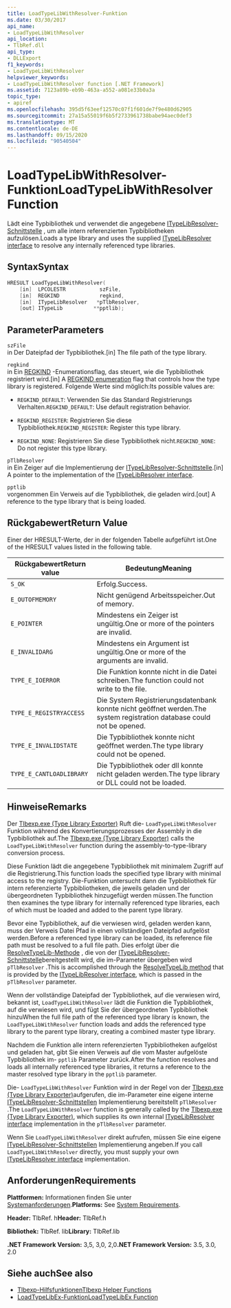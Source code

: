 ```yaml
---
title: LoadTypeLibWithResolver-Funktion
ms.date: 03/30/2017
api_name:
- LoadTypeLibWithResolver
api_location:
- TlbRef.dll
api_type:
- DLLExport
f1_keywords:
- LoadTypeLibWithResolver
helpviewer_keywords:
- LoadTypeLibWithResolver function [.NET Framework]
ms.assetid: 7123a89b-eb9b-463a-a552-a081e33b0a3a
topic_type:
- apiref
ms.openlocfilehash: 395d5f63eef12570c07f1f601de7f9e480d62905
ms.sourcegitcommit: 27a15a55019f6b5f2733961738babe94aec0def3
ms.translationtype: MT
ms.contentlocale: de-DE
ms.lasthandoff: 09/15/2020
ms.locfileid: "90540504"
---
```

# <a name="loadtypelibwithresolver-function"></a><span data-ttu-id="da6b8-102">LoadTypeLibWithResolver-Funktion</span><span class="sxs-lookup"><span data-stu-id="da6b8-102">LoadTypeLibWithResolver Function</span></span>
<span data-ttu-id="da6b8-103">Lädt eine Typbibliothek und verwendet die angegebene [ITypeLibResolver-Schnittstelle](itypelibresolver-interface.md) , um alle intern referenzierten Typbibliotheken aufzulösen.</span><span class="sxs-lookup"><span data-stu-id="da6b8-103">Loads a type library and uses the supplied [ITypeLibResolver interface](itypelibresolver-interface.md) to resolve any internally referenced type libraries.</span></span>  
  
## <a name="syntax"></a><span data-ttu-id="da6b8-104">Syntax</span><span class="sxs-lookup"><span data-stu-id="da6b8-104">Syntax</span></span>  
  
```cpp  
HRESULT LoadTypeLibWithResolver(  
    [in]  LPCOLESTR           szFile,  
    [in]  REGKIND             regkind,  
    [in]  ITypeLibResolver   *pTlbResolver,  
    [out] ITypeLib          **pptlib);  
```  
  
## <a name="parameters"></a><span data-ttu-id="da6b8-105">Parameter</span><span class="sxs-lookup"><span data-stu-id="da6b8-105">Parameters</span></span>  
 `szFile`  
 <span data-ttu-id="da6b8-106">in Der Dateipfad der Typbibliothek.</span><span class="sxs-lookup"><span data-stu-id="da6b8-106">[in] The file path of the type library.</span></span>  
  
 `regkind`  
 <span data-ttu-id="da6b8-107">in Ein [REGKIND](/windows/win32/api/oleauto/ne-oleauto-regkind) -Enumerationsflag, das steuert, wie die Typbibliothek registriert wird.</span><span class="sxs-lookup"><span data-stu-id="da6b8-107">[in] A [REGKIND enumeration](/windows/win32/api/oleauto/ne-oleauto-regkind) flag that controls how the type library is registered.</span></span> <span data-ttu-id="da6b8-108">Folgende Werte sind möglich:</span><span class="sxs-lookup"><span data-stu-id="da6b8-108">Its possible values are:</span></span>  
  
- <span data-ttu-id="da6b8-109">`REGKIND_DEFAULT`: Verwenden Sie das Standard Registrierungs Verhalten.</span><span class="sxs-lookup"><span data-stu-id="da6b8-109">`REGKIND_DEFAULT`: Use default registration behavior.</span></span>  
  
- <span data-ttu-id="da6b8-110">`REGKIND_REGISTER`: Registrieren Sie diese Typbibliothek.</span><span class="sxs-lookup"><span data-stu-id="da6b8-110">`REGKIND_REGISTER`: Register this type library.</span></span>  
  
- <span data-ttu-id="da6b8-111">`REGKIND_NONE`: Registrieren Sie diese Typbibliothek nicht.</span><span class="sxs-lookup"><span data-stu-id="da6b8-111">`REGKIND_NONE`: Do not register this type library.</span></span>  
  
 `pTlbResolver`  
 <span data-ttu-id="da6b8-112">in Ein Zeiger auf die Implementierung der [ITypeLibResolver-Schnittstelle](itypelibresolver-interface.md).</span><span class="sxs-lookup"><span data-stu-id="da6b8-112">[in] A pointer to the implementation of the [ITypeLibResolver interface](itypelibresolver-interface.md).</span></span>  
  
 `pptlib`  
 <span data-ttu-id="da6b8-113">vorgenommen Ein Verweis auf die Typbibliothek, die geladen wird.</span><span class="sxs-lookup"><span data-stu-id="da6b8-113">[out] A reference to the type library that is being loaded.</span></span>  
  
## <a name="return-value"></a><span data-ttu-id="da6b8-114">Rückgabewert</span><span class="sxs-lookup"><span data-stu-id="da6b8-114">Return Value</span></span>  
 <span data-ttu-id="da6b8-115">Einer der HRESULT-Werte, der in der folgenden Tabelle aufgeführt ist.</span><span class="sxs-lookup"><span data-stu-id="da6b8-115">One of the HRESULT values listed in the following table.</span></span>  
  
|<span data-ttu-id="da6b8-116">Rückgabewert</span><span class="sxs-lookup"><span data-stu-id="da6b8-116">Return value</span></span>|<span data-ttu-id="da6b8-117">Bedeutung</span><span class="sxs-lookup"><span data-stu-id="da6b8-117">Meaning</span></span>|  
|------------------|-------------|  
|`S_OK`|<span data-ttu-id="da6b8-118">Erfolg.</span><span class="sxs-lookup"><span data-stu-id="da6b8-118">Success.</span></span>|  
|`E_OUTOFMEMORY`|<span data-ttu-id="da6b8-119">Nicht genügend Arbeitsspeicher.</span><span class="sxs-lookup"><span data-stu-id="da6b8-119">Out of memory.</span></span>|  
|`E_POINTER`|<span data-ttu-id="da6b8-120">Mindestens ein Zeiger ist ungültig.</span><span class="sxs-lookup"><span data-stu-id="da6b8-120">One or more of the pointers are invalid.</span></span>|  
|`E_INVALIDARG`|<span data-ttu-id="da6b8-121">Mindestens ein Argument ist ungültig.</span><span class="sxs-lookup"><span data-stu-id="da6b8-121">One or more of the arguments are invalid.</span></span>|  
|`TYPE_E_IOERROR`|<span data-ttu-id="da6b8-122">Die Funktion konnte nicht in die Datei schreiben.</span><span class="sxs-lookup"><span data-stu-id="da6b8-122">The function could not write to the file.</span></span>|  
|`TYPE_E_REGISTRYACCESS`|<span data-ttu-id="da6b8-123">Die System Registrierungsdatenbank konnte nicht geöffnet werden.</span><span class="sxs-lookup"><span data-stu-id="da6b8-123">The system registration database could not be opened.</span></span>|  
|`TYPE_E_INVALIDSTATE`|<span data-ttu-id="da6b8-124">Die Typbibliothek konnte nicht geöffnet werden.</span><span class="sxs-lookup"><span data-stu-id="da6b8-124">The type library could not be opened.</span></span>|  
|`TYPE_E_CANTLOADLIBRARY`|<span data-ttu-id="da6b8-125">Die Typbibliothek oder dll konnte nicht geladen werden.</span><span class="sxs-lookup"><span data-stu-id="da6b8-125">The type library or DLL could not be loaded.</span></span>|  
  
## <a name="remarks"></a><span data-ttu-id="da6b8-126">Hinweise</span><span class="sxs-lookup"><span data-stu-id="da6b8-126">Remarks</span></span>  
 <span data-ttu-id="da6b8-127">Der [Tlbexp.exe (Type Library Exporter)](../../tools/tlbexp-exe-type-library-exporter.md) Ruft die- `LoadTypeLibWithResolver` Funktion während des Konvertierungsprozesses der Assembly in die Typbibliothek auf.</span><span class="sxs-lookup"><span data-stu-id="da6b8-127">The [Tlbexp.exe (Type Library Exporter)](../../tools/tlbexp-exe-type-library-exporter.md) calls the `LoadTypeLibWithResolver` function during the assembly-to-type-library conversion process.</span></span>  
  
 <span data-ttu-id="da6b8-128">Diese Funktion lädt die angegebene Typbibliothek mit minimalem Zugriff auf die Registrierung.</span><span class="sxs-lookup"><span data-stu-id="da6b8-128">This function loads the specified type library with minimal access to the registry.</span></span> <span data-ttu-id="da6b8-129">Die-Funktion untersucht dann die Typbibliothek für intern referenzierte Typbibliotheken, die jeweils geladen und der übergeordneten Typbibliothek hinzugefügt werden müssen.</span><span class="sxs-lookup"><span data-stu-id="da6b8-129">The function then examines the type library for internally referenced type libraries, each of which must be loaded and added to the parent type library.</span></span>  
  
 <span data-ttu-id="da6b8-130">Bevor eine Typbibliothek, auf die verwiesen wird, geladen werden kann, muss der Verweis Datei Pfad in einen vollständigen Dateipfad aufgelöst werden.</span><span class="sxs-lookup"><span data-stu-id="da6b8-130">Before a referenced type library can be loaded, its reference file path must be resolved to a full file path.</span></span> <span data-ttu-id="da6b8-131">Dies erfolgt über die [ResolveTypeLib-Methode](resolvetypelib-method.md) , die von der [ITypeLibResolver-Schnittstelle](itypelibresolver-interface.md)bereitgestellt wird, die im-Parameter übergeben wird `pTlbResolver` .</span><span class="sxs-lookup"><span data-stu-id="da6b8-131">This is accomplished through the [ResolveTypeLib method](resolvetypelib-method.md) that is provided by the [ITypeLibResolver interface](itypelibresolver-interface.md), which is passed in the `pTlbResolver` parameter.</span></span>  
  
 <span data-ttu-id="da6b8-132">Wenn der vollständige Dateipfad der Typbibliothek, auf die verwiesen wird, bekannt ist, `LoadTypeLibWithResolver` lädt die Funktion die Typbibliothek, auf die verwiesen wird, und fügt Sie der übergeordneten Typbibliothek hinzu</span><span class="sxs-lookup"><span data-stu-id="da6b8-132">When the full file path of the referenced type library is known, the `LoadTypeLibWithResolver` function loads and adds the referenced type library to the parent type library, creating a combined master type library.</span></span>  
  
 <span data-ttu-id="da6b8-133">Nachdem die Funktion alle intern referenzierten Typbibliotheken aufgelöst und geladen hat, gibt Sie einen Verweis auf die vom Master aufgelöste Typbibliothek im- `pptlib` Parameter zurück.</span><span class="sxs-lookup"><span data-stu-id="da6b8-133">After the function resolves and loads all internally referenced type libraries, it returns a reference to the master resolved type library in the `pptlib` parameter.</span></span>  
  
 <span data-ttu-id="da6b8-134">Die- `LoadTypeLibWithResolver` Funktion wird in der Regel von der [Tlbexp.exe (Type Library Exporter)](../../tools/tlbexp-exe-type-library-exporter.md)aufgerufen, die im-Parameter eine eigene interne [ITypeLibResolver-Schnittstellen](itypelibresolver-interface.md) Implementierung bereitstellt `pTlbResolver` .</span><span class="sxs-lookup"><span data-stu-id="da6b8-134">The `LoadTypeLibWithResolver` function is generally called by the [Tlbexp.exe (Type Library Exporter)](../../tools/tlbexp-exe-type-library-exporter.md), which supplies its own internal [ITypeLibResolver interface](itypelibresolver-interface.md) implementation in the `pTlbResolver` parameter.</span></span>  
  
 <span data-ttu-id="da6b8-135">Wenn Sie `LoadTypeLibWithResolver` direkt aufrufen, müssen Sie eine eigene [ITypeLibResolver-Schnittstellen](itypelibresolver-interface.md) Implementierung angeben.</span><span class="sxs-lookup"><span data-stu-id="da6b8-135">If you call `LoadTypeLibWithResolver` directly, you must supply your own [ITypeLibResolver interface](itypelibresolver-interface.md) implementation.</span></span>  
  
## <a name="requirements"></a><span data-ttu-id="da6b8-136">Anforderungen</span><span class="sxs-lookup"><span data-stu-id="da6b8-136">Requirements</span></span>  
 <span data-ttu-id="da6b8-137">**Plattformen:** Informationen finden Sie unter [Systemanforderungen](../../get-started/system-requirements.md).</span><span class="sxs-lookup"><span data-stu-id="da6b8-137">**Platforms:** See [System Requirements](../../get-started/system-requirements.md).</span></span>  
  
 <span data-ttu-id="da6b8-138">**Header:** TlbRef. h</span><span class="sxs-lookup"><span data-stu-id="da6b8-138">**Header:** TlbRef.h</span></span>  
  
 <span data-ttu-id="da6b8-139">**Bibliothek:** TlbRef. lib</span><span class="sxs-lookup"><span data-stu-id="da6b8-139">**Library:** TlbRef.lib</span></span>  
  
 <span data-ttu-id="da6b8-140">**.NET Framework Version:** 3,5, 3,0, 2,0</span><span class="sxs-lookup"><span data-stu-id="da6b8-140">**.NET Framework Version:** 3.5, 3.0, 2.0</span></span>  
  
## <a name="see-also"></a><span data-ttu-id="da6b8-141">Siehe auch</span><span class="sxs-lookup"><span data-stu-id="da6b8-141">See also</span></span>

- [<span data-ttu-id="da6b8-142">Tlbexp-Hilfsfunktionen</span><span class="sxs-lookup"><span data-stu-id="da6b8-142">Tlbexp Helper Functions</span></span>](index.md)
- [<span data-ttu-id="da6b8-143">LoadTypeLibEx-Funktion</span><span class="sxs-lookup"><span data-stu-id="da6b8-143">LoadTypeLibEx Function</span></span>](/previous-versions/windows/desktop/api/oleauto/nf-oleauto-loadtypelibex)
